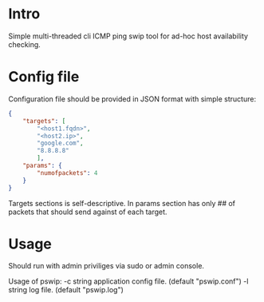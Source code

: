 # Intro

Simple multi-threaded cli ICMP ping swip tool for ad-hoc host availability checking.

# Config file

Configuration file should be provided in JSON format with simple structure:

```json
{
    "targets": [
        "<host1.fqdn>",
        "<host2.ip>",
        "google.com",
        "8.8.8.8"
        ],
    "params": {
        "numofpackets": 4
    }
}
```
Targets sections is self-descriptive.
In params section has only ## of packets that should send against of each target.

# Usage
Should run with admin priviliges via sudo or admin console.

Usage of pswip:
  -c string
        application config file. (default "pswip.conf")
  -l string
        log file. (default "pswip.log")



